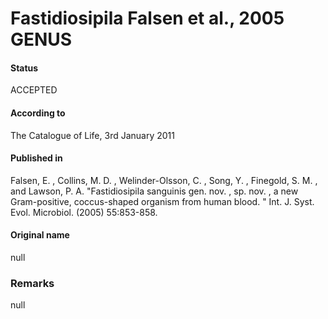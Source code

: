Fastidiosipila Falsen et al., 2005 GENUS
=======

#### Status
ACCEPTED

#### According to
The Catalogue of Life, 3rd January 2011

#### Published in
Falsen, E. , Collins, M. D. , Welinder-Olsson, C. , Song, Y. , Finegold, S. M. , and Lawson, P. A. "Fastidiosipila sanguinis gen. nov. , sp. nov. , a new Gram-positive, coccus-shaped organism from human blood. " Int. J. Syst. Evol. Microbiol. (2005) 55:853-858.

#### Original name
null

### Remarks
null